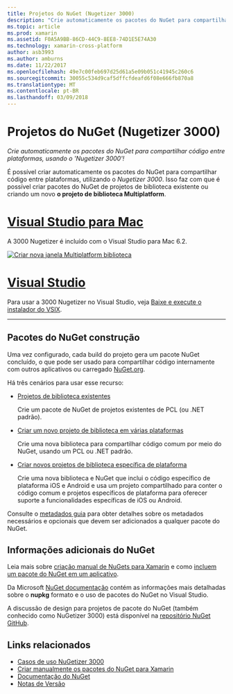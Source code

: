 ```yaml
---
title: Projetos do NuGet (Nugetizer 3000)
description: "Crie automaticamente os pacotes do NuGet para compartilhar código entre plataformas, usando o 'Nugetizer 3000'!"
ms.topic: article
ms.prod: xamarin
ms.assetid: F0A5A9BB-86CD-44C9-8EE8-74D1E5E74A30
ms.technology: xamarin-cross-platform
author: asb3993
ms.author: amburns
ms.date: 11/22/2017
ms.openlocfilehash: 49e7c00feb697d25d61a5e09b051c41945c260c6
ms.sourcegitcommit: 30055c534d9caf5dffcfdeafd6f08e666fb870a8
ms.translationtype: MT
ms.contentlocale: pt-BR
ms.lasthandoff: 03/09/2018
---
```

# <a name="nuget-projects-nugetizer-3000"></a>Projetos do NuGet (Nugetizer 3000)

_Crie automaticamente os pacotes do NuGet para compartilhar código entre plataformas, usando o 'Nugetizer 3000'!_

É possível criar automaticamente os pacotes do NuGet para compartilhar código entre plataformas, utilizando o _Nugetizer 3000_. Isso faz com que é possível criar pacotes do NuGet de projetos de biblioteca existente ou criando um novo **o projeto de biblioteca Multiplatform**.

# <a name="visual-studio-for-mactabvsmac"></a>[Visual Studio para Mac](#tab/vsmac)

A 3000 Nugetizer é incluído com o Visual Studio para Mac 6.2.

[![](images/mulitplatform-library-sml.png "Criar nova janela Multiplatform biblioteca")](images/mulitplatform-library.png#lightbox)

# <a name="visual-studiotabvswin"></a>[Visual Studio](#tab/vswin)

Para usar a 3000 Nugetizer no Visual Studio, veja [Baixe e execute o instalador do VSIX](http://bit.ly/nugetizer-2017).

-----

## <a name="building-nuget-packages"></a>Pacotes do NuGet construção

Uma vez configurado, cada build do projeto gera um pacote NuGet concluído, o que pode ser usado para compartilhar código internamente com outros aplicativos ou carregado [NuGet.org](https://www.nuget.org).

Há três cenários para usar esse recurso:

- [Projetos de biblioteca existentes](existing-library.md)

  Crie um pacote de NuGet de projetos existentes de PCL (ou .NET padrão).

- [Criar um novo projeto de biblioteca em várias plataformas](single-codebase.md)

  Crie uma nova biblioteca para compartilhar código comum por meio do NuGet, usando um PCL ou .NET padrão.

- [Criar novos projetos de biblioteca específica de plataforma](platform-specific.md)

  Crie uma nova biblioteca e NuGet que inclui o código específico de plataforma iOS e Android e usa um projeto compartilhado para conter o código comum e projetos específicos de plataforma para oferecer suporte a funcionalidades específicas de iOS ou Android.

Consulte o [metadados guia](metadata.md) para obter detalhes sobre os metadados necessários e opcionais que devem ser adicionados a qualquer pacote do NuGet.


## <a name="further-nuget-information"></a>Informações adicionais do NuGet

Leia mais sobre [criação manual de NuGets para Xamarin](~/cross-platform/app-fundamentals/nuget-manual.md) e como [incluem um pacote do NuGet em um aplicativo](https://docs.microsoft.com/visualstudio/mac/nuget-walkthrough).

Da Microsoft [NuGet documentação](https://docs.microsoft.com/nuget/) contém as informações mais detalhadas sobre o **nupkg** formato e o uso de pacotes do NuGet no Visual Studio.

A discussão de design para projetos de pacote do NuGet (também conhecido como NuGetizer 3000) está disponível na [repositório NuGet GitHub](https://github.com/NuGet/Home/wiki/NuGetizer-3000).


## <a name="related-links"></a>Links relacionados

- [Casos de uso NuGetizer 3000](https://github.com/NuGet/Home/wiki/NuGetizer-Core-Scenarios)
- [Criar manualmente os pacotes do NuGet para Xamarin](~/cross-platform/app-fundamentals/nuget-manual.md)
- [Documentação do NuGet](https://docs.microsoft.com/nuget/)
- [Notas de Versão](https://developer.xamarin.com/releases/studio/xamarin.studio_6.2/xamarin.studio_6.2/#NuGetizer_3000)
